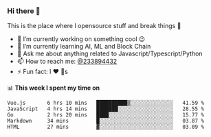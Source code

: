 ### Hi there 👋

<!--
**a233894432/a233894432** is a ✨ _special_ ✨ repository because its `README.md` (this file) appears on your GitHub profile.

Here are some ideas to get you started:

- 🔭 I’m currently working on ...
- 🌱 I’m currently learning ...
- 👯 I’m looking to collaborate on ...
- 🤔 I’m looking for help with ...
- 💬 Ask me about ...
- 📫 How to reach me: ...
- 😄 Pronouns: ...
- ⚡ Fun fact: ...
-->
 
 
This is the place where I opensource stuff and break things :rofl:

- 🔭 I’m currently working on something cool :wink:
- 🌱 I’m currently learning AI, ML and Block Chain
- 💬 Ask me about anything related to Javascript/Typescript/Python
- 📫 How to reach me: [@233894432](https://twitter.com/233894432)
- ⚡ Fun fact: I :heart: :dog:s

📊 **This week I spent my time on**
<!--START_SECTION:waka-->
```text
Vue.js       6 hrs 10 mins   ██████████▒░░░░░░░░░░░░░░   41.59 % 
JavaScript   4 hrs 14 mins   ███████░░░░░░░░░░░░░░░░░░   28.55 % 
Go           2 hrs 20 mins   ████░░░░░░░░░░░░░░░░░░░░░   15.77 % 
Markdown     34 mins         █░░░░░░░░░░░░░░░░░░░░░░░░   03.87 % 
HTML         27 mins         ▓░░░░░░░░░░░░░░░░░░░░░░░░   03.09 % 
```
<!--END_SECTION:waka-->
